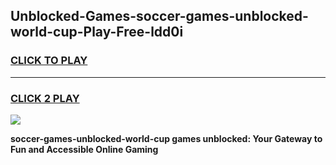 
## Unblocked-Games-soccer-games-unblocked-world-cup-Play-Free-ldd0i
<h3>
<a href="https://premium76.site?title=soccer-games-unblocked-world-cup&ref=17A">CLICK TO PLAY</a></h3>
<hr>

<h3>
<a href="https://premium76.site?title=soccer-games-unblocked-world-cup&ref=17A">CLICK 2 PLAY</a>
  
</h3>

<a href="https://premium76.site?title=soccer-games-unblocked-world-cup&ref=17A"><img src="https://clearcache.store/games.png"></a>


**soccer-games-unblocked-world-cup games unblocked: Your Gateway to Fun and Accessible Online Gaming**
